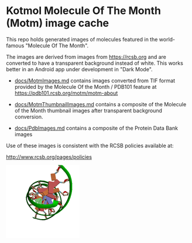 # Kotmol Molecule Of The Month (Motm) image cache

This repo holds generated images of molecules featured
in the world-famous "Molecule Of The Month".

The images are derived from images from https://rcsb.org
and are converted to have a transparent background
instead of white.  This works better in an Android
app under development in "Dark Mode".

* [docs/MotmImages.md] contains images converted from TIF format provided 
by the Molecule Of the Month / PDB101 feature at https://pdb101.rcsb.org/motm/motm-about

* [docs/MotmThumbnailImages.md] contains a composite of the Molecule of the Month
thumbnail images after transparent background conversion.

* [docs/PdbImages.md] contains a composite of the Protein Data Bank images

Use of these images is consistent with the RCSB policies available at:

http://www.rcsb.org/pages/policies

[docs/MotmImages.md]:docs/MotmImages.md
[docs/MotmThumbnailImages.md]:docs/MotmThumbnailImages.md
[docs/PdbImages.md]:docs/PdbImages.md

<img src="https://github.com/kotmol/KotmolMotmImages/blob/master/docs/img/1/1bna.png" width = 200>

